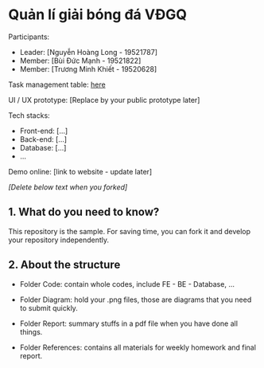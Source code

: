 # Quản lí giải bóng đá VĐGQ

Participants:

- Leader: [Nguyễn Hoàng Long - 19521787]
- Member: [Bùi Đức Mạnh - 19521822]
- Member: [Trương Minh Khiết - 19520628]


Task management table: [here](https://trello.com/b/a2ok0XmJ/qu%E1%BA%A3n-l%C3%AD-gi%E1%BA%A3i-b%C3%B3ng-%C4%91%C3%A1) 

UI / UX prototype:  [Replace by your public prototype later]

Tech stacks:

- Front-end: [...]
- Back-end: [...]
- Database: [...]
- ...

Demo online: [link to website - update later]

*[Delete below text when you forked]*

## 1. What do you need to know?

This repository is the sample. For saving time, you can fork it and develop your repository independently.

## 2. About the structure

- Folder Code: contain whole codes, include FE - BE - Database, ...

- Folder Diagram: hold your .png files, those are diagrams that you need to submit quickly.

- Folder Report: summary stuffs in a pdf file when you have done all things.

- Folder References: contains all materials for weekly homework and final report.
